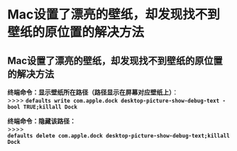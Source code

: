 # Mac设置了漂亮的壁纸，却发现找不到壁纸的原位置的解决方法

## Mac设置了漂亮的壁纸，却发现找不到壁纸的原位置的解决方法

**终端命令：显示壁纸所在路径（路径显示在屏幕对应壁纸上）**：  
&gt;&gt;&gt;&gt; **`defaults write com.apple.dock desktop-picture-show-debug-text -bool TRUE;killall Dock`**

**终端命令：隐藏该路径：**  
&gt;&gt;&gt;&gt;  
**`defaults delete com.apple.dock desktop-picture-show-debug-text;killall Dock`**

